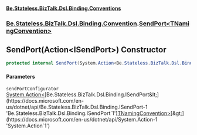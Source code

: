 #### [Be.Stateless.BizTalk.Dsl.Binding.Conventions](README.md 'README')
### [Be.Stateless.BizTalk.Dsl.Binding.Convention](Be.Stateless.BizTalk.Dsl.Binding.Convention.md 'Be.Stateless.BizTalk.Dsl.Binding.Convention').[SendPort&lt;TNamingConvention&gt;](SendPort_TNamingConvention_.md 'Be.Stateless.BizTalk.Dsl.Binding.Convention.SendPort<TNamingConvention>')

## SendPort(Action<ISendPort<TNamingConvention>>) Constructor

```csharp
protected internal SendPort(System.Action<Be.Stateless.BizTalk.Dsl.Binding.ISendPort<TNamingConvention>> sendPortConfigurator);
```
#### Parameters

<a name='Be.Stateless.BizTalk.Dsl.Binding.Convention.SendPort_TNamingConvention_.SendPort(System.Action_Be.Stateless.BizTalk.Dsl.Binding.ISendPort_TNamingConvention__).sendPortConfigurator'></a>

`sendPortConfigurator` [System.Action&lt;](https://docs.microsoft.com/en-us/dotnet/api/System.Action-1 'System.Action`1')[Be.Stateless.BizTalk.Dsl.Binding.ISendPort&lt;](https://docs.microsoft.com/en-us/dotnet/api/Be.Stateless.BizTalk.Dsl.Binding.ISendPort-1 'Be.Stateless.BizTalk.Dsl.Binding.ISendPort`1')[TNamingConvention](SendPort_TNamingConvention_.md#Be.Stateless.BizTalk.Dsl.Binding.Convention.SendPort_TNamingConvention_.TNamingConvention 'Be.Stateless.BizTalk.Dsl.Binding.Convention.SendPort<TNamingConvention>.TNamingConvention')[&gt;](https://docs.microsoft.com/en-us/dotnet/api/Be.Stateless.BizTalk.Dsl.Binding.ISendPort-1 'Be.Stateless.BizTalk.Dsl.Binding.ISendPort`1')[&gt;](https://docs.microsoft.com/en-us/dotnet/api/System.Action-1 'System.Action`1')